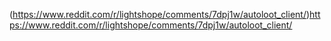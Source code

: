 
(https://www.reddit.com/r/lightshope/comments/7dpj1w/autoloot_client/)https://www.reddit.com/r/lightshope/comments/7dpj1w/autoloot_client/
